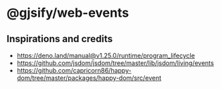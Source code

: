 # @gjsify/web-events

## Inspirations and credits
- https://deno.land/manual@v1.25.0/runtime/program_lifecycle
- https://github.com/jsdom/jsdom/tree/master/lib/jsdom/living/events
- https://github.com/capricorn86/happy-dom/tree/master/packages/happy-dom/src/event